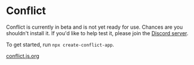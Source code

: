 # Conflict
Conflict is currently in beta and is not yet ready for use. Chances are you shouldn't install it. If you'd like to help test it, please join the [Discord server](https://discord.gg/Bxtf45CCX7).

To get started, run `npx create-conflict-app`.

[conflict.js.org](https://conflict.js.org)